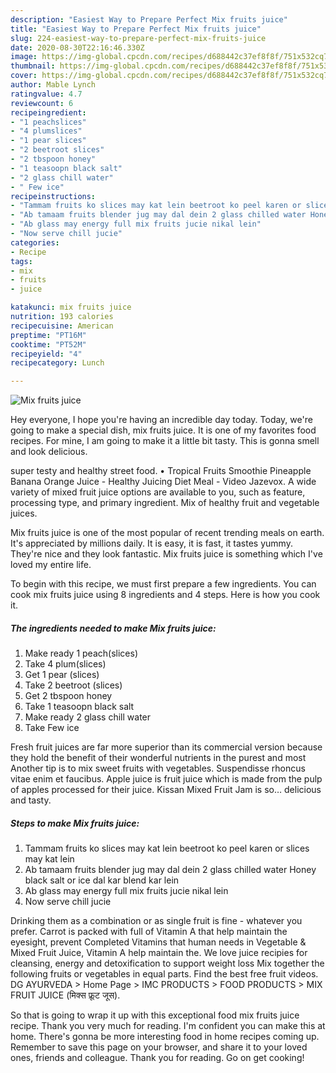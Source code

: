 ```yaml
---
description: "Easiest Way to Prepare Perfect Mix fruits juice"
title: "Easiest Way to Prepare Perfect Mix fruits juice"
slug: 224-easiest-way-to-prepare-perfect-mix-fruits-juice
date: 2020-08-30T22:16:46.330Z
image: https://img-global.cpcdn.com/recipes/d688442c37ef8f8f/751x532cq70/mix-fruits-juice-recipe-main-photo.jpg
thumbnail: https://img-global.cpcdn.com/recipes/d688442c37ef8f8f/751x532cq70/mix-fruits-juice-recipe-main-photo.jpg
cover: https://img-global.cpcdn.com/recipes/d688442c37ef8f8f/751x532cq70/mix-fruits-juice-recipe-main-photo.jpg
author: Mable Lynch
ratingvalue: 4.7
reviewcount: 6
recipeingredient:
- "1 peachslices"
- "4 plumslices"
- "1 pear slices"
- "2 beetroot slices"
- "2 tbspoon honey"
- "1 teasoopn black salt"
- "2 glass chill water"
- " Few ice"
recipeinstructions:
- "Tammam fruits ko slices may kat lein beetroot ko peel karen or slices may kat lein"
- "Ab tamaam fruits blender jug may dal dein 2 glass chilled water Honey black salt or ice dal kar blend kar lein"
- "Ab glass may energy full mix fruits jucie nikal lein"
- "Now serve chill jucie"
categories:
- Recipe
tags:
- mix
- fruits
- juice

katakunci: mix fruits juice 
nutrition: 193 calories
recipecuisine: American
preptime: "PT16M"
cooktime: "PT52M"
recipeyield: "4"
recipecategory: Lunch

---
```



![Mix fruits juice](https://img-global.cpcdn.com/recipes/d688442c37ef8f8f/751x532cq70/mix-fruits-juice-recipe-main-photo.jpg)

Hey everyone, I hope you're having an incredible day today. Today, we're going to make a special dish, mix fruits juice. It is one of my favorites food recipes. For mine, I am going to make it a little bit tasty. This is gonna smell and look delicious.

super testy and healthy street food. • Tropical Fruits Smoothie Pineapple Banana Orange Juice - Healthy Juicing Diet Meal - Video Jazevox. A wide variety of mixed fruit juice options are available to you, such as feature, processing type, and primary ingredient. Mix of healthy fruit and vegetable juices.

Mix fruits juice is one of the most popular of recent trending meals on earth. It's appreciated by millions daily. It is easy, it is fast, it tastes yummy. They're nice and they look fantastic. Mix fruits juice is something which I've loved my entire life.


To begin with this recipe, we must first prepare a few ingredients. You can cook mix fruits juice using 8 ingredients and 4 steps. Here is how you cook it.

<!--inarticleads1-->

##### The ingredients needed to make Mix fruits juice:

1. Make ready 1 peach(slices)
1. Take 4 plum(slices)
1. Get 1 pear (slices)
1. Take 2 beetroot (slices)
1. Get 2 tbspoon honey
1. Take 1 teasoopn black salt
1. Make ready 2 glass chill water
1. Take  Few ice


Fresh fruit juices are far more superior than its commercial version because they hold the benefit of their wonderful nutrients in the purest and most Another tip is to mix sweet fruits with vegetables. Suspendisse rhoncus vitae enim et faucibus. Apple juice is fruit juice which is made from the pulp of apples processed for their juice. Kissan Mixed Fruit Jam is so… delicious and tasty. 

<!--inarticleads2-->

##### Steps to make Mix fruits juice:

1. Tammam fruits ko slices may kat lein beetroot ko peel karen or slices may kat lein
1. Ab tamaam fruits blender jug may dal dein 2 glass chilled water Honey black salt or ice dal kar blend kar lein
1. Ab glass may energy full mix fruits jucie nikal lein
1. Now serve chill jucie


Drinking them as a combination or as single fruit is fine - whatever you prefer. Carrot is packed with full of Vitamin A that help maintain the eyesight, prevent Completed Vitamins that human needs in Vegetable &amp; Mixed Fruit Juice, Vitamin A help maintain the. We love juice recipies for cleansing, energy and detoxification to support weight loss Mix together the following fruits or vegetables in equal parts. Find the best free fruit videos. DG AYURVEDA &gt; Home Page &gt; IMC PRODUCTS &gt; FOOD PRODUCTS &gt; MIX FRUIT JUICE (मिक्स फ्रूट जूस). 

So that is going to wrap it up with this exceptional food mix fruits juice recipe. Thank you very much for reading. I'm confident you can make this at home. There's gonna be more interesting food in home recipes coming up. Remember to save this page on your browser, and share it to your loved ones, friends and colleague. Thank you for reading. Go on get cooking!

